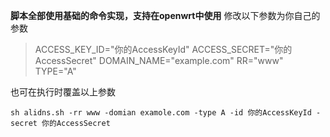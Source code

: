 **脚本全部使用基础的命令实现，支持在openwrt中使用** 
修改以下参数为你自己的参数
>ACCESS_KEY_ID="你的AccessKeyId"
	ACCESS_SECRET="你的AccessSecret"
	DOMAIN_NAME="example.com"
	RR="www"
	TYPE="A"

也可在执行时覆盖以上参数
```shell
sh alidns.sh -rr www -domian examole.com -type A -id 你的AccessKeyId -secret 你的AccessSecret
```
